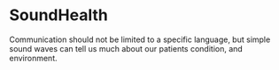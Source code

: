 # SoundHealth
Communication should not be limited to a specific language, but simple sound waves can tell us much about our patients condition, and environment.
